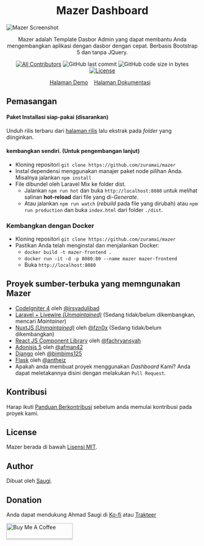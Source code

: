 <h1 align="center">Mazer Dashboard</h1>

![Mazer Screenshot](https://user-images.githubusercontent.com/45036724/167523601-9d20fb17-1989-488f-b619-cb53c0db8898.png)

<p align="center">Mazer adalah Template Dasbor Admin yang dapat membantu Anda mengembangkan aplikasi dengan dasbor dengan cepat. Berbasis Bootstrap 5 dan tanpa JQuery.
</p>
<div align="center">

[![All Contributors](https://img.shields.io/github/contributors/zuramai/mazer)](https://github.com/zuramai/mazer/graphs/contributors)
![GitHub last commit](https://img.shields.io/github/last-commit/zuramai/mazer.svg)
![GitHub code size in bytes](https://img.shields.io/github/languages/code-size/zuramai/mazer)
[![License](https://img.shields.io/github/license/zuramai/mazer.svg)](LICENSE)

</div>

<p align="center">
	<a href="http://zuramai.github.io/mazer/demo">Halaman Demo</a>&nbsp;&nbsp;&nbsp;
	<a href="http://zuramai.github.io/mazer/docs">Halaman Dokumentasi</a>&nbsp;&nbsp;&nbsp;
</p>

## Pemasangan
#### Paket Installasi siap-pakai (disarankan)

Unduh rilis terbaru dari [halaman rilis](https://github.com/zuramai/mazer/releases "halaman rilis") lalu ekstrak pada *folder* yang diinginkan.
#### kembangkan sendiri. (Untuk pengembangan lanjut)
- Kloning repositori `git clone https://github.com/zuramai/mazer`
- Instal dependensi menggunakan manajer paket node pilihan Anda. Misalnya jalankan `npm install`
- File dibundel oleh Laravel Mix ke folder dist.
    - Jalankan `npm run hot` dan buka `http://localhost:8080` untuk melihat salinan **hot-reload** dari file yang di-*Generate*.
    - Atau jalankan `npm run watch` (*rebuild* pada file yang dirubah) atau `npm run production` dan buka `index.html` dari folder `./dist`.

### Kembangkan dengan Docker
- Kloning repositori `git clone https://github.com/zuramai/mazer`
- Pastikan Anda telah menginstal dan menjalankan Docker:
    - `docker build -t mazer-frontend .`
    - `docker run -it -d -p 8080:80 --name mazer mazer-frontend`
    - Buka `http://localhost:8080`

## Proyek sumber-terbuka yang memngunakan **Mazer**

- [CodeIgniter 4](https://github.com/irsyadulibad/mazer-codeigniter) oleh [@irsyadulibad](https://github.com/irsyadulibad)
- [Laravel + Livewire *(Unmaintained)*](https://github.com/zuramai/laravel-mazer) (Sedang tidak/belum dikembangkan, mencari *Maintainer*)
- [NuxtJS *(Unmaintained)*](https://github.com/fzn0x/mazer-nuxt) oleh [@fzn0x](https://github.com/fzn0x) (Sedang tidak/belum dikembangkan)
- [React JS Component Library](https://github.com/fachryansyah/react-mazer-ui) oleh [@fachryansyah](https://github.com/fachryansyah/)
- [Adonisjs 5](https://github.com/afman42/mazer-adonisjs) oleh [@afman42](https://github.com/afman42/)
- [Django](https://github.com/bimbims125/mazer-django) oleh [@bimbims125](https://github.com/bimbims125/)
- [Flask](https://github.com/antheiz/mazer-flask) oleh [@antheiz](https://github.com/antheiz/)
- Apakah anda membuat proyek menggunakan *Dashboard* Kami? Anda dapat meletakannya disini dengan melakukan `Pull Request`.

## Kontribusi

Harap ikuti [Panduan Berkontribusi](./CONTRIBUTING.md) sebelum anda memulai kontribusi pada proyek kami.

## License

Mazer berada di bawah [Lisensi MIT](./LICENSE).

## Author

Dibuat oleh <a href="https://saugi.me">Saugi</a>.

## Donation

Anda dapat mendukung Ahmad Saugi di [Ko-fi](https://ko-fi.com/saugi) atau [Trakteer](https://trakteer.id/saugi)

<a href="https://buymeacoffee.com/saugi" target="_blank"><img src="https://www.buymeacoffee.com/assets/img/custom_images/orange_img.png" alt="Buy Me A Coffee" style="height: 41px !important;width: 174px !important;box-shadow: 0px 3px 2px 0px rgba(190, 190, 190, 0.5) !important;-webkit-box-shadow: 0px 3px 2px 0px rgba(190, 190, 190, 0.5) !important;" ></a>
